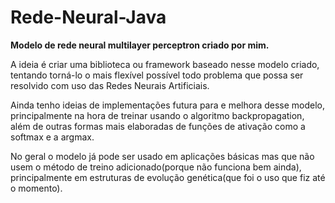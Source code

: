 # Rede-Neural-Java

<p><strong>Modelo de rede neural multilayer perceptron criado por mim.</strong></p>
A ideia é criar uma biblioteca ou framework baseado nesse modelo criado, tentando torná-lo o mais flexível 
possível todo problema que possa ser resolvido com uso das Redes Neurais Artificiais.

<p>Ainda tenho ideias de implementações futura para e melhora desse modelo, principalmente na hora de treinar usando 
o algoritmo backpropagation, além de outras formas mais elaboradas de funções de ativação como a softmax e a argmax.</p>

No geral o modelo já pode ser usado em aplicações básicas mas que não usem o método de treino adicionado(porque não funciona bem ainda), principalmente
em estruturas de evolução genética(que foi o uso que fiz até o momento).
